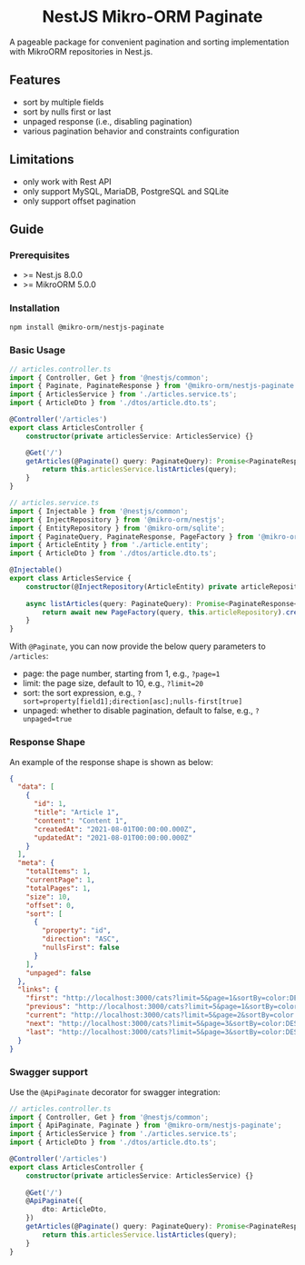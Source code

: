 <div align="center">
  <h1> NestJS Mikro-ORM Paginate </h1>
</div>

A pageable package for convenient pagination and sorting implementation with MikroORM repositories in Nest.js.

## Features

- sort by multiple fields
- sort by nulls first or last
- unpaged response (i.e., disabling pagination)
- various pagination behavior and constraints configuration

## Limitations

- only work with Rest API
- only support MySQL, MariaDB, PostgreSQL and SQLite
- only support offset pagination

## Guide

### Prerequisites

- \>= Nest.js 8.0.0
- \>= MikroORM 5.0.0

### Installation

```bash
npm install @mikro-orm/nestjs-paginate
```

### Basic Usage

```typescript
// articles.controller.ts
import { Controller, Get } from '@nestjs/common';
import { Paginate, PaginateResponse } from '@mikro-orm/nestjs-paginate';
import { ArticlesService } from './articles.service.ts';
import { ArticleDto } from './dtos/article.dto.ts';

@Controller('/articles')
export class ArticlesController {
    constructor(private articlesService: ArticlesService) {}

    @Get('/')
    getArticles(@Paginate() query: PaginateQuery): Promise<PaginateResponse<ArticlesDto>> {
        return this.articlesService.listArticles(query);
    }
}
```

```typescript
// articles.service.ts
import { Injectable } from '@nestjs/common';
import { InjectRepository } from '@mikro-orm/nestjs';
import { EntityRepository } from '@mikro-orm/sqlite';
import { PaginateQuery, PaginateResponse, PageFactory } from '@mikro-orm/nestjs-paginate';
import { ArticleEntity } from './article.entity';
import { ArticleDto } from './dtos/article.dto.ts';

@Injectable()
export class ArticlesService {
    constructor(@InjectRepository(ArticleEntity) private articleRepository: EntityRepository<ArticleEntity>) {}
    
    async listArticles(query: PaginateQuery): Promise<PaginateResponse<ArticleDto>> {
        return await new PageFactory(query, this.articleRepository).create();
    }
}
```

With `@Paginate`, you can now provide the below query parameters to `/articles`:

- page: the page number, starting from 1, e.g., `?page=1`
- limit: the page size, default to 10, e.g., `?limit=20`
- sort: the sort expression, e.g., `?sort=property[field1];direction[asc];nulls-first[true]`
- unpaged: whether to disable pagination, default to false, e.g., `?unpaged=true`

### Response Shape

An example of the response shape is shown as below:

```json
{
  "data": [
    {
      "id": 1,
      "title": "Article 1",
      "content": "Content 1",
      "createdAt": "2021-08-01T00:00:00.000Z",
      "updatedAt": "2021-08-01T00:00:00.000Z"
    }
  ],
  "meta": {
    "totalItems": 1,
    "currentPage": 1,
    "totalPages": 1,
    "size": 10,
    "offset": 0,
    "sort": [
      {
        "property": "id",
        "direction": "ASC",
        "nullsFirst": false
      }
    ],
    "unpaged": false
  },
  "links": {
    "first": "http://localhost:3000/cats?limit=5&page=1&sortBy=color:DESC&search=i&filter.age=$gte:3",
    "previous": "http://localhost:3000/cats?limit=5&page=1&sortBy=color:DESC&search=i&filter.age=$gte:3",
    "current": "http://localhost:3000/cats?limit=5&page=2&sortBy=color:DESC&search=i&filter.age=$gte:3",
    "next": "http://localhost:3000/cats?limit=5&page=3&sortBy=color:DESC&search=i&filter.age=$gte:3",
    "last": "http://localhost:3000/cats?limit=5&page=3&sortBy=color:DESC&search=i&filter.age=$gte:3"
  }
}
```

### Swagger support

Use the `@ApiPaginate` decorator for swagger integration:

```typescript
// articles.controller.ts
import { Controller, Get } from '@nestjs/common';
import { ApiPaginate, Paginate } from '@mikro-orm/nestjs-paginate';
import { ArticlesService } from './articles.service.ts';
import { ArticleDto } from './dtos/article.dto.ts';

@Controller('/articles')
export class ArticlesController {
    constructor(private articlesService: ArticlesService) {}
    
    @Get('/') 
    @ApiPaginate({
        dto: ArticleDto,
    }) 
    getArticles(@Paginate() query: PaginateQuery): Promise<PaginateResponse<ArticlesDto>> {
        return this.articlesService.listArticles(query);
    }
}
```
